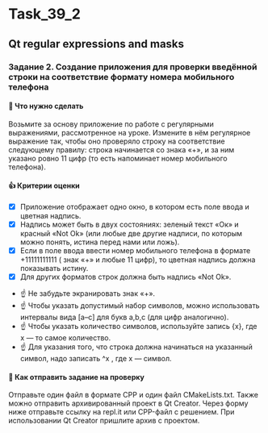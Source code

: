 # Task_39_2
## Qt regular expressions and masks

### Задание 2. Создание приложения для проверки введённой строки на соответствие формату номера мобильного телефона
#### :dart: Что нужно сделать
Возьмите за основу приложение по работе с регулярными выражениями, рассмотренное на уроке. 
Измените в нём регулярное выражение так, чтобы оно проверяло строку на соответствие следующему правилу: 
строка начинается со знака «+», и за ним указано ровно 11 цифр (то есть напоминает номер мобильного телефона).

#### :thumbsup: Критерии оценки
- [x] Приложение отображает одно окно, в котором есть поле ввода и цветная надпись. 
- [x] Надпись может быть в двух состояниях: зеленый текст «Ок»  и красный «Not Ok» (или любые две другие надписи, по которым можно понять, истина перед нами или ложь).
- [x] Если в поле ввода ввести номер мобильного телефона в формате +11111111111 ( знак «+» и любые 11 цифр), то цветная надпись должна показывать истину. 
- [x] Для других форматов строк должна быть надпись «Not Ok». 

- :point_up: Не забудьте экранировать знак «+».
- :point_up: Чтобы указать допустимый набор символов, можно использовать интервалы вида [a–c] для букв a,b,c (для цифр аналогично). 
- :point_up: Чтобы указать количество символов, используйте запись {х}, где х — то самое количество. 
- :point_up: Для указания того, что строка должна начинаться на указанный символ, надо записать ^x , где х — символ.

#### :postbox: Как отправить задание на проверку
Отправьте один файл в формате CPP и один файл CMakeLists.txt. 
Также можно отправить архивированный проект в Qt Creator. 
Через форму ниже отправьте ссылку на repl.it или CPP-файл с решением. 
При использовании Qt Creator пришлите архив с проектом.
